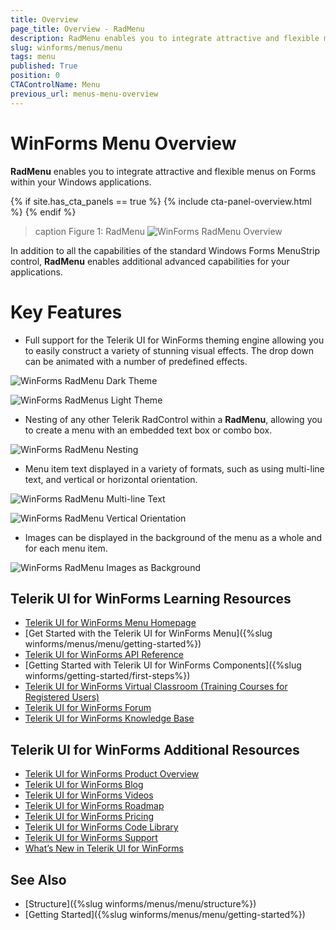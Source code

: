```yaml
---
title: Overview
page_title: Overview - RadMenu
description: RadMenu enables you to integrate attractive and flexible menus on Forms within your Windows applications.
slug: winforms/menus/menu
tags: menu
published: True
position: 0
CTAControlName: Menu
previous_url: menus-menu-overview
---
```


# WinForms Menu Overview

**RadMenu** enables you to integrate attractive and flexible menus on Forms within your Windows applications.

{% if site.has_cta_panels == true %}
{% include cta-panel-overview.html %}
{% endif %}

>caption Figure 1: RadMenu
![WinForms RadMenu Overview](images/menus-menu-overview001.png)

In addition to all the capabilities of the standard Windows Forms MenuStrip control, **RadMenu** enables additional       advanced capabilities for your applications. 

# Key Features       

* Full support for the Telerik UI for WinForms theming engine allowing you to easily construct a variety of stunning visual effects. The drop down can be animated with a number of predefined effects.

![WinForms RadMenu Dark Theme](images/menus-menu-overview002.png)

![WinForms RadMenus Light Theme](images/menus-menu-overview007.png)

* Nesting of any other Telerik RadControl within a **RadMenu**, allowing you to create a menu with an embedded text box or combo box.

![WinForms RadMenu Nesting](images/menus-menu-overview003.png)

* Menu item text displayed in a variety of formats, such as using multi-line text, and vertical or horizontal orientation.
            
![WinForms RadMenu Multi-line Text](images/menus-menu-overview004.png)

![WinForms RadMenu Vertical Orientation](images/menus-menu-overview005.png)

* Images can be displayed in the background of the menu as a whole and for each menu item.

![WinForms RadMenu Images as Background](images/menus-menu-overview006.png)



## Telerik UI for WinForms Learning Resources
* [Telerik UI for WinForms Menu Homepage](https://www.telerik.com/products/winforms/menus.aspx)
* [Get Started with the Telerik UI for WinForms Menu]({%slug winforms/menus/menu/getting-started%})
* [Telerik UI for WinForms API Reference](https://docs.telerik.com/devtools/winforms/api/)
* [Getting Started with Telerik UI for WinForms Components]({%slug winforms/getting-started/first-steps%})
* [Telerik UI for WinForms Virtual Classroom (Training Courses for Registered Users)](https://learn.telerik.com/learn/course/external/view/elearning/17/TelerikUIforWinForms) 
* [Telerik UI for WinForms Forum](https://www.telerik.com/forums/winforms)
* [Telerik UI for WinForms Knowledge Base](https://docs.telerik.com/devtools/winforms/knowledge-base)


## Telerik UI for WinForms Additional Resources
* [Telerik UI for WinForms Product Overview](https://www.telerik.com/products/winforms.aspx)
* [Telerik UI for WinForms Blog](https://www.telerik.com/blogs/desktop-winforms)
* [Telerik UI for WinForms Videos](https://www.telerik.com/videos/product/winforms)
* [Telerik UI for WinForms Roadmap](https://www.telerik.com/support/whats-new/winforms/roadmap)
* [Telerik UI for WinForms Pricing](https://www.telerik.com/purchase/individual/winforms.aspx)
* [Telerik UI for WinForms Code Library](https://www.telerik.com/support/code-library/winforms)
* [Telerik UI for WinForms Support](https://www.telerik.com/support/winforms)
* [What’s New in Telerik UI for WinForms](https://www.telerik.com/support/whats-new/winforms)

## See Also

* [Structure]({%slug winforms/menus/menu/structure%})	
* [Getting Started]({%slug winforms/menus/menu/getting-started%})	
